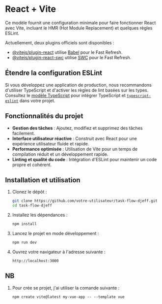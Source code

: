 # React + Vite

Ce modèle fournit une configuration minimale pour faire fonctionner React avec Vite, incluant le HMR (Hot Module Replacement) et quelques règles ESLint.

Actuellement, deux plugins officiels sont disponibles :

- [@vitejs/plugin-react](https://github.com/vitejs/vite-plugin-react/blob/main/packages/plugin-react/README.md) utilise [Babel](https://babeljs.io/) pour le Fast Refresh.
- [@vitejs/plugin-react-swc](https://github.com/vitejs/vite-plugin-react-swc) utilise [SWC](https://swc.rs/) pour le Fast Refresh.

## Étendre la configuration ESLint

Si vous développez une application de production, nous recommandons d'utiliser TypeScript et d'activer les règles de lint basées sur les types. Consultez le [modèle TypeScript](https://github.com/vitejs/vite/tree/main/packages/create-vite/template-react-ts) pour intégrer TypeScript et [`typescript-eslint`](https://typescript-eslint.io) dans votre projet.

## Fonctionnalités du projet

- **Gestion des tâches** : Ajoutez, modifiez et supprimez des tâches facilement.
- **Interface utilisateur réactive** : Construit avec React pour une expérience utilisateur fluide et rapide.
- **Performance optimisée** : Utilisation de Vite pour un temps de compilation réduit et un développement rapide.
- **Linting et qualité du code** : Intégration d'ESLint pour maintenir un code propre et cohérent.

## Installation et utilisation

1. Clonez le dépôt :
    ```bash
    git clone https://github.com/votre-utilisateur/task-flow-djeff.git
    cd task-flow-djeff
    ```

2. Installez les dépendances :
    ```bash
    npm install
    ```

3. Lancez le projet en mode développement :
    ```bash
    npm run dev
    ```

4. Ouvrez votre navigateur à l'adresse suivante :
    ```
    http://localhost:3000
    ```

## NB
1. Pour crée se projet, j'ai utiliser la comande suivante :
   ```
   npm create vite@latest my-vue-app -- --template vue
   ```
   
